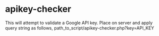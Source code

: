 # apikey-checker

This will attempt to validate a Google API key. Place on server and apply query string as follows, path_to_script/apikey-checker.php?key=API_KEY

